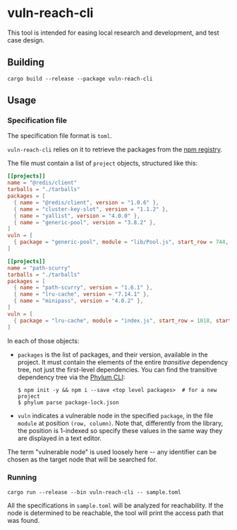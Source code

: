 # vuln-reach-cli

This tool is intended for easing local research and development, and test case design.

## Building

```
cargo build --release --package vuln-reach-cli
```

## Usage

### Specification file

The specification file format is `toml`.

`vuln-reach-cli` relies on it to retrieve the packages from the 
[npm registry](https://registry.npmjs.com/).

The file must contain a list of `project` objects, structured like this:

```toml
[[projects]]
name = "@redis/client"
tarballs = "./tarballs"
packages = [
  { name = "@redis/client", version = "1.0.6" },
  { name = "cluster-key-slot", version = "1.1.2" },
  { name = "yallist", version = "4.0.0" },
  { name = "generic-pool", version = "3.8.2" },
]
vuln = [
  { package = "generic-pool", module = "lib/Pool.js", start_row = 744, start_column = 18, end_row = 744, end_column = 22 }
]

[[projects]]
name = "path-scurry"
tarballs = "./tarballs"
packages = [
  { name = "path-scurry", version = "1.6.1" },
  { name = "lru-cache", version = "7.14.1" },
  { name = "minipass", version = "4.0.2" },
]
vuln = [
  { package = "lru-cache", module = "index.js", start_row = 1018, start_column = 18, end_row = 1018, end_column = 25 }
]
```

In each of those objects: 
- `packages` is the list of packages, and their version, available in the project. It must contain
  the elements of the entire _transitive_ dependency tree, not just the first-level dependencies.
  You can find the transitive dependency tree via the [Phylum CLI](https://github.com/phylum-dev/cli):
  ```shell
  $ npm init -y && npm i --save <top level packages>  # for a new project
  $ phylum parse package-lock.json
  ```
- `vuln` indicates a vulnerable node in the specified `package`, in the file
  `module` at position `(row, column)`. Note that, differently from the library,
  the position is 1-indexed so specify these values in the same way they are
  displayed in a text editor.

The term "vulnerable node" is used loosely here -- any identifier can be chosen as the
target node that will be searched for.

### Running

```
cargo run --release --bin vuln-reach-cli -- sample.toml
```

All the specifications in `sample.toml` will be analyzed for reachability.
If the node is determined to be reachable, the tool will print the access path that was found.
